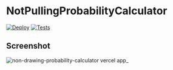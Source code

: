 # NotPullingProbabilityCalculator

[![Deploy](https://github.com/yuyuyuyuyu-dev/not-pulling-probability-calculator/actions/workflows/deploy.yml/badge.svg)](https://github.com/yuyuyuyuyu-dev/not-pulling-probability-calculator/actions/workflows/deploy.yml)
[![Tests](https://github.com/yuyuyuyuyu-dev/not-pulling-probability-calculator/actions/workflows/tests.yml/badge.svg)](https://github.com/yuyuyuyuyu-dev/not-pulling-probability-calculator/actions/workflows/tests.yml)

## Screenshot
![non-drawing-probability-calculator vercel app_](https://github.com/user-attachments/assets/5a7da451-c650-4e5e-bf18-78e1bfa1dbe4)
